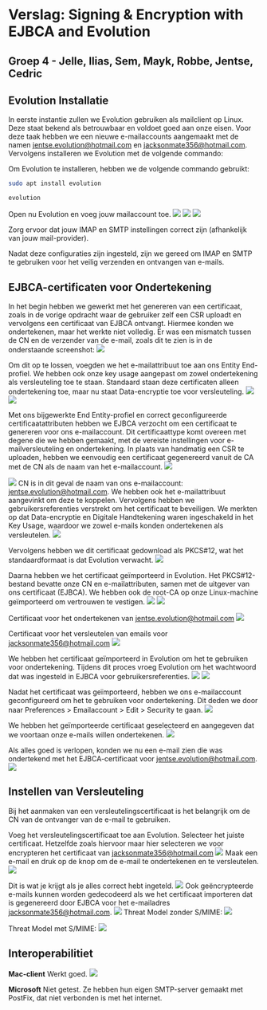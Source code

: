 # Verslag: Signing & Encryption with EJBCA and Evolution

## Groep 4 - Jelle, Ilias, Sem, Mayk, Robbe, Jentse, Cedric

## Evolution Installatie
In eerste instantie zullen we Evolution gebruiken als mailclient op Linux. Deze staat bekend als betrouwbaar en voldoet goed aan onze eisen. 
Voor deze taak hebben we een nieuwe e-mailaccounts aangemaakt met de namen jentse.evolution@hotmail.com en jacksonmate356@hotmail.com. 
Vervolgens installeren we Evolution met de volgende commando: 

Om Evolution te installeren, hebben we de volgende commando gebruikt:
```bash
sudo apt install evolution
```
```bash
evolution
```
Open nu Evolution en voeg jouw mailaccount toe.
![](../resources/afbeeldingen/settings_0.png)
![](../resources/afbeeldingen/settings_1.png)
![](../resources/afbeeldingen/settings_2.png)

Zorg ervoor dat jouw IMAP en SMTP instellingen correct zijn (afhankelijk van jouw mail-provider). 

Nadat deze configuraties zijn ingesteld, zijn we gereed om IMAP en SMTP te gebruiken voor het veilig verzenden en ontvangen van e-mails.

## EJBCA-certificaten voor Ondertekening
In het begin hebben we gewerkt met het genereren van een certificaat, zoals in de vorige opdracht waar de gebruiker zelf een CSR uploadt en vervolgens een certificaat van EJBCA ontvangt. Hiermee konden we ondertekenen, maar het werkte niet volledig. Er was een mismatch tussen de CN en de verzender van de e-mail, zoals dit te zien is in de onderstaande screenshot: 
![](../resources/afbeeldingen/signed_mismatch.png)


Om dit op te lossen, voegden we het e-mailattribuut toe aan ons Entity End-profiel. We hebben ook onze key usage aangepast om zowel ondertekening als versleuteling toe te staan. Standaard staan deze certificaten alleen ondertekening toe, maar nu staat Data-encryptie toe voor versleuteling.
![](../resources/afbeeldingen/cert_3.png)
![](../resources/afbeeldingen/cert_2.png)

Met ons bijgewerkte End Entity-profiel en correct geconfigureerde certificaatattributen hebben we EJBCA verzocht om een certificaat te genereren voor ons e-mailaccount. Dit certificaattype komt overeen met degene die we hebben gemaakt, met de vereiste instellingen voor e-mailversleuteling en ondertekening. In plaats van handmatig een CSR te uploaden, hebben we eenvoudig een certificaat gegenereerd vanuit de CA met de CN als de naam van het e-mailaccount.
![](../resources/afbeeldingen/cert_1.png)


![](../resources/afbeeldingen/cert_4.png)
CN is in dit geval de naam van ons e-mailaccount: jentse.evolution@hotmail.com. We hebben ook het e-mailattribuut aangevinkt om deze te koppelen. Vervolgens hebben we gebruikersreferenties verstrekt om het certificaat te beveiligen. We merkten op dat Data-encryptie en Digitale Handtekening waren ingeschakeld in het Key Usage, waardoor we zowel e-mails konden ondertekenen als versleutelen.
![](../resources/afbeeldingen/cert_5.png)



Vervolgens hebben we dit certificaat gedownload als PKCS#12, wat het standaardformaat is dat Evolution verwacht.
![](../resources/afbeeldingen/cert_6.png)

Daarna hebben we het certificaat geïmporteerd in Evolution. Het PKCS#12-bestand bevatte onze CN en e-mailattributen, samen met de uitgever van ons certificaat (EJBCA). We hebben ook de root-CA op onze Linux-machine geïmporteerd om vertrouwen te vestigen.
![](../resources/afbeeldingen/cert_10.png)
![](../resources/afbeeldingen/cert_9.png)

Certificaat voor het ondertekenen van jentse.evolution@hotmail.com
![](../resources/afbeeldingen/cert_8.png)

Certificaat voor het versleutelen van emails voor jacksonmate356@hotmail.com
![](../resources/afbeeldingen/cert_7.png)



We hebben het certificaat geïmporteerd in Evolution om het te gebruiken voor ondertekening. Tijdens dit proces vroeg Evolution om het wachtwoord dat was ingesteld in EJBCA voor gebruikersreferenties.
![](../resources/afbeeldingen/import_cert2.png)
![](../resources/afbeeldingen/import_cert0.png)

Nadat het certificaat was geïmporteerd, hebben we ons e-mailaccount geconfigureerd om het te gebruiken voor ondertekening. Dit deden we door naar Preferences > Emailaccount > Edit > Security te gaan.
![](../resources/afbeeldingen/import_cert3.png)

We hebben het geïmporteerde certificaat geselecteerd en aangegeven dat we voortaan onze e-mails willen ondertekenen.
![](../resources/afbeeldingen/import_cert.png)

Als alles goed is verlopen, konden we nu een e-mail zien die was ondertekend met het EJBCA-certificaat voor jentse.evolution@hotmail.com.
![](../resources/afbeeldingen/email_signed.png)

## Instellen van Versleuteling
Bij het aanmaken van een versleutelingscertificaat is het belangrijk om de CN van de ontvanger van de e-mail te gebruiken.



Voeg het versleutelingscertificaat toe aan Evolution. Selecteer het juiste certificaat. Hetzelfde zoals hiervoor maar hier selecteren we voor encrypteren het certificaat van jacksonmate356@hotmail.com
![](../resources/afbeeldingen/import_cert3.png)
Maak een e-mail en druk op de knop om de e-mail te ondertekenen en te versleutelen.
![](../resources/afbeeldingen/email.png)

Dit is wat je krijgt als je alles correct hebt ingeteld.
![](../resources/afbeeldingen/sent.png)
Ook geëncrypteerde e-mails kunnen worden gedecodeerd als we het certificaat importeren dat is gegenereerd door EJBCA voor het e-mailadres jacksonmate356@hotmail.com.
![](../resources/afbeeldingen/signed_enc.png)
Threat Model zonder S/MIME:
![](../resources/afbeeldingen/threat_model.png)

Threat Model met S/MIME:
![](../resources/afbeeldingen/threat_model_smime.png)

## Interoperabilitiet
**Mac-client**
Werkt goed.
![](../resources/afbeeldingen/bewijs_mac_client.png)

**Microsoft**
Niet getest. Ze hebben hun eigen SMTP-server gemaakt met PostFix, dat niet verbonden is met het internet.
